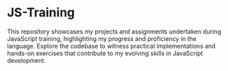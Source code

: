 # JS-Training
 This repository showcases my projects and assignments undertaken during JavaScript training, highlighting my progress and proficiency in the language. Explore the codebase to witness practical implementations and hands-on exercises that contribute to my evolving skills in JavaScript development.
